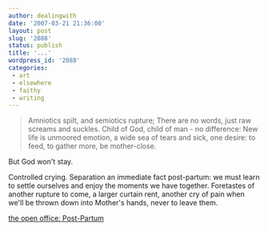 ```yaml
---
author: dealingwith
date: '2007-03-21 21:36:00'
layout: post
slug: '2088'
status: publish
title: '...'
wordpress_id: '2088'
categories:
 - art
 - elsewhere
 - faithy
 - writing
---
```


> Amniotics spilt, and semiotics rupture; There are no words, just raw screams
and suckles. Child of God, child of man - no difference: New life is unmoored
emotion, a wide sea of tears and sick, one desire: to feed, to gather more, be
mother-close.

But God won't stay.

Controlled crying. Separation an immediate fact post-partum: we must learn to
settle ourselves and enjoy the moments we have together. Foretastes of another
rupture to come, a larger curtain rent, another cry of pain when we'll be
thrown down into Mother's hands, never to leave them.

[the open office: Post-Partum][1]

   [1]: http://303.typepad.com/openoffice/2007/03/postpartum.html

